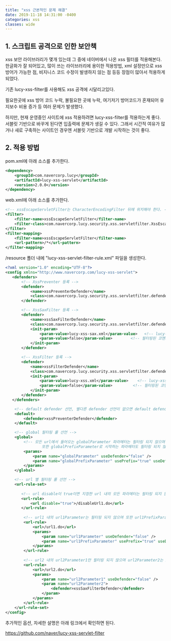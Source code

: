 ```yaml
---
title: "xss 근본적인 문제 해결"
date: 2019-11-18 14:31:00 -0400
categories: xss
classes: wide
---
```


## 1. 스크립트 공격으로 인한 보안책

xss 보안 라이브러리가 몇개 있는데 그 중에 네이버에서 나온 xss 필터를 적용해본다. 한글화가 잘 되어있고, 많이 쓰는 라이브러리에 용이한 적용방법, xml 설정만으로 xss 방어가 가능한 점, 비지니스 코드 수정이 발생하지 않는 점 등등 장점이 많아서 적용하게 되었다.

기존 lucy-xss-filter를 사용해도 xss 공격에 시달리고있다.

필요한곳에 xss 방어 코드 누락, 불필요한 곳에 누락, 여기저기 방어코드가 혼재되어 유지보수 비용 증가 등 여러 문제가 발생했다.

하지만, 현재 운영중인 사이트에 xss 적용하려면 lucy-xss-filter를 적용하는게 좋다. 서블릿 기반으로 바꾸게 된다면 입출력에 문제가 생길 수 있다. 그래서 시간적 여유가 많거나 새로 구축하는 사이트인 경우엔 서블릿 기반으로 개발 시작하는 것이 좋다.

## 2. 적용 방법

pom.xml에 아래 소스를 추가한다.

```xml
<dependency>
	<groupId>com.navercorp.lucy</groupId>
	<artifactId>lucy-xss-servlet</artifactId>
	<version>2.0.0</version>
</dependency>
```

web.xml에 아래 소스를 추가한다.

```xml
<!-- xssEscapeServletFilter는 CharacterEncodingFilter 뒤에 위치해야 한다. -->
<filter>
	<filter-name>xssEscapeServletFilter</filter-name>
	<filter-class>com.navercorp.lucy.security.xss.servletfilter.XssEscapeServletFilter</filter-class>
</filter>
<filter-mapping>
    <filter-name>xssEscapeServletFilter</filter-name>
    <url-pattern>/*</url-pattern>
</filter-mapping>
```

/resource 폴더 내에 "lucy-xss-servlet-filter-rule.xml" 파일을 생성한다.

```xml
<?xml version="1.0" encoding="UTF-8"?>
<config xmlns="http://www.navercorp.com/lucy-xss-servlet">
   <defenders>
       <!-- XssPreventer 등록 -->
       <defender>
           <name>xssPreventerDefender</name>
           <class>com.navercorp.lucy.security.xss.servletfilter.defender.XssPreventerDefender</class>
       </defender>

       <!-- XssSaxFilter 등록 -->
       <defender>
           <name>xssSaxFilterDefender</name>
           <class>com.navercorp.lucy.security.xss.servletfilter.defender.XssSaxFilterDefender</class>
           <init-param>
               <param-value>lucy-xss-sax.xml</param-value>   <!-- lucy-xss-filter의 sax용 설정파일 -->
               <param-value>false</param-value>        <!-- 필터링된 코멘트를 남길지 여부, 성능 효율상 false 추천 -->
           </init-param>
       </defender>

       <!-- XssFilter 등록 -->
       <defender>
           <name>xssFilterDefender</name>
           <class>com.navercorp.lucy.security.xss.servletfilter.defender.XssFilterDefender</class>
           <init-param>
               <param-value>lucy-xss.xml</param-value>    <!-- lucy-xss-filter의 dom용 설정파일 -->
               <param-value>false</param-value>         <!-- 필터링된 코멘트를 남길지 여부, 성능 효율상 false 추천 -->
           </init-param>
       </defender>
   </defenders>

    <!-- default defender 선언, 별다른 defender 선언이 없으면 default defender를 사용해 필터링 한다. -->
    <default>
        <defender>xssPreventerDefender</defender>
    </default>

    <!-- global 필터링 룰 선언 -->
    <global>
        <!-- 모든 url에서 들어오는 globalParameter 파라메터는 필터링 되지 않으며 
                또한 globalPrefixParameter로 시작하는 파라메터도 필터링 되지 않는다. -->
        <params>
            <param name="globalParameter" useDefender="false" />
            <param name="globalPrefixParameter" usePrefix="true" useDefender="false" />
        </params>
    </global>

    <!-- url 별 필터링 룰 선언 -->
    <url-rule-set>
       
       <!-- url disable이 true이면 지정한 url 내의 모든 파라메터는 필터링 되지 않는다. -->
       <url-rule>
           <url disable="true">/disableUrl1.do</url>
       </url-rule>
       
        <!-- url1 내의 url1Parameter는 필터링 되지 않으며 또한 url1PrefixParameter로 시작하는 파라메터도 필터링 되지 않는다. -->
        <url-rule>
            <url>/url1.do</url>
            <params>
                <param name="url1Parameter" useDefender="false" />
                <param name="url1PrefixParameter" usePrefix="true" useDefender="false" />
            </params>
        </url-rule>
        
        <!-- url2 내의 url2Parameter1만 필터링 되지 않으며 url2Parameter2는 xssSaxFilterDefender를 사용해 필터링 한다.  -->
        <url-rule>
            <url>/url2.do</url>
            <params>
                <param name="url2Parameter1" useDefender="false" />
                <param name="url2Parameter2">
                    <defender>xssSaxFilterDefender</defender>
                </param>
            </params>
        </url-rule>
    </url-rule-set>
</config>
```

추가적인 옵션, 자세한 설명은 아래 링크에서 확인하면 된다.

https://github.com/naver/lucy-xss-servlet-filter
